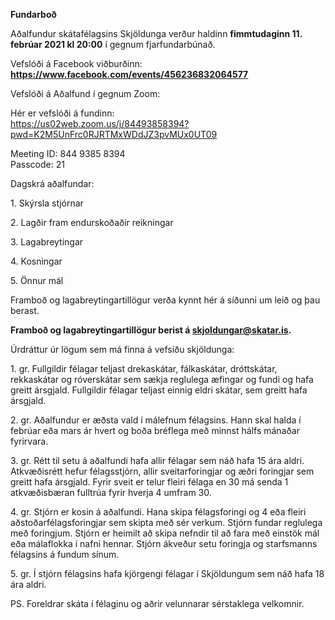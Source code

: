 **Fundarboð**

Aðalfundur skátafélagsins Skjöldunga verður haldinn **fimmtudaginn 11\. febrúar 2021 kl 20:00** í gegnum fjarfundarbúnað.

Vefslóði á Facebook viðburðinn: **https://www.facebook.com/events/456236832064577**

Vefslóði á Aðalfund í gegnum Zoom:

Hér er vefslóði á fundinn:  
https://us02web.zoom.us/j/84493858394?pwd=K2M5UnFrc0RJRTMxWDdJZ3pvMUx0UT09

Meeting ID: 844 9385 8394  
Passcode: 21

Dagskrá aðalfundar:

1\. Skýrsla stjórnar

2\. Lagðir fram endurskoðaðir reikningar

3\. Lagabreytingar

4\. Kosningar

5\. Önnur mál

Framboð og lagabreytingartillögur verða kynnt hér á síðunni um leið og þau berast.

**Framboð og lagabreytingartillögur berist á skjoldungar@skatar.is.**

Úrdráttur úr lögum sem má finna á vefsíðu skjöldunga:

1\. gr. Fullgildir félagar teljast drekaskátar, fálkaskátar, dróttskátar, rekkaskátar og róverskátar sem sækja reglulega æfingar og fundi og hafa greitt ársgjald. Fullgildir félagar teljast einnig eldri skátar, sem greitt hafa ársgjald.

2\. gr. Aðalfundur er æðsta vald í málefnum félagsins. Hann skal halda í febrúar eða mars ár hvert og boða bréflega með minnst hálfs mánaðar fyrirvara.

3\. gr. Rétt til setu á aðalfundi hafa allir félagar sem náð hafa 15 ára aldri. Atkvæðisrétt hefur félagsstjórn, allir sveitarforingjar og æðri foringjar sem greitt hafa ársgjald. Fyrir sveit er telur fleiri félaga en 30 má senda 1 atkvæðisbæran fulltrúa fyrir hverja 4 umfram 30.

4\. gr. Stjórn er kosin á aðalfundi. Hana skipa félagsforingi og 4 eða fleiri aðstoðarfélagsforingjar sem skipta með sér verkum. Stjórn fundar reglulega með foringjum. Stjórn er heimilt að skipa nefndir til að fara með einstök mál eða málaflokka í nafni hennar. Stjórn ákveður setu foringja og starfsmanns félagsins á fundum sínum.

5\. gr. Í stjórn félagsins hafa kjörgengi félagar í Skjöldungum sem náð hafa 18 ára aldri.

PS. Foreldrar skáta í félaginu og aðrir velunnarar sérstaklega velkomnir.
